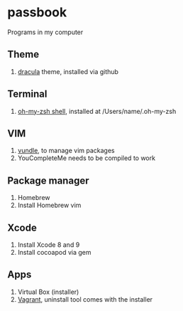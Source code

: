 # passbook
Programs in my computer

## Theme 
1. [dracula](https://draculatheme.com/terminal/) theme, installed via github

## Terminal
1. [oh-my-zsh shell](http://ohmyz.sh/), installed at /Users/name/.oh-my-zsh

## VIM
1. [vundle](https://github.com/VundleVim/Vundle.vim), to manage vim packages
2. YouCompleteMe needs to be compiled to work

## Package manager
1. Homebrew
2. Install Homebrew vim

## Xcode
1. Install Xcode 8 and 9
2. Install cocoapod via gem

## Apps
1. Virtual Box (installer)
2. [Vagrant](https://www.vagrantup.com/downloads.html), uninstall tool comes with the installer
